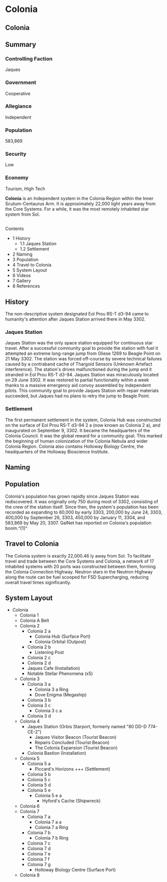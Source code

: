 # Colonia
## Colonia

		

## Summary

### Controlling Faction

Jaques

### Government

Cooperative

### Allegiance

Independent

### Population

583,869

### Security

Low

### Economy

Tourism, High Tech

**Colonia** is an Independent system in the Colonia Region within the Inner Scutum-Centaurus Arm. It is approximately 22,000 light years away from the Core Systems. For a while, it was the most remotely inhabited star system from Sol.

## 

Contents

- 1 History
    - 1.1 Jaques Station
    - 1.2 Settlement
- 2 Naming
- 3 Population
- 4 Travel to Colonia
- 5 System Layout
- 6 Videos
- 7 Gallery
- 8 References

## History

The non-descriptive system designated Eol Prou RS-T d3-94 came to humanity's attention after Jaques Station arrived there in May 3302.

### Jaques Station

Jaques Station was the only space station equipped for continuous star travel. After a successful community goal to provide the station with fuel it attempted an extreme long-range jump from Gliese 1269 to Beagle Point  on 21 May 3302. The station was forced off-course by severe technical failures caused by a contraband cache of Thargoid Sensors (Unknown Artefact interference). The station's drives malfunctioned during the jump and it stranded in Eol Prou RS-T d3-94. Jaques Station was miraculously located on 29 June 3302. It was restored to partial functionality within a week thanks to a massive emergency aid convoy assembled by independent pilots. This community goal to provide Jaques Station with repair materials succeeded, but Jaques had no plans to retry the jump to Beagle Point.

### Settlement

The first permanent settlement in the system, Colonia Hub was constructed on the surface of Eol Prou RS-T d3-94 2 a (now known as Colonia 2 a), and inaugurated on September 9, 3302. It became the headquarters of the Colonia Council. It was the global reward for a community goal. This marked the beginning of human colonization of the Colonia Nebula and wider Colonia Region. Colonia also contains Holloway Biology Centre, the headquarters of the Holloway Bioscience Institute.

## Naming

## Population

Colonia's population has grown rapidly since Jaques Station was rediscovered. It was originally only 750 during most of 3302, consisting of the crew of the station itself. Since then, the system's population has been recorded as expanding to 60,000 by early 3303, 200,000 by June 24, 3303, 400,000 by September 26, 3303, 450,000 by January 11, 3304, and 583,869 by May 20, 3307. GalNet has reported on Colonia's population boom.^[1]^

## Travel to Colonia

The Colonia system is exactly 22,000.46 ly away from Sol. To facilitate travel and trade between the Core Systems and Colonia, a network of 17 inhabited systems with 20 ports was constructed between them, forming the Colonia Connection Highway. Neutron stars in the Neutron Highway along the route can be fuel scooped for FSD Supercharging, reducing overall travel times significantly.

## System Layout

- Colonia
    - Colonia 1
    - Colonia A Belt
    - Colonia 2
        - Colonia 2 a
            - Colonia Hub (Surface Port)
            - Colonia Orbital (Outpost)
        - Colonia 2 b
            - Listening Post
        - Colonia 2 c
        - Colonia 2 d
        - Jaques Cafe (Installation)
        - Notable Stellar Phenomena (x5)
    - Colonia 3
        - Colonia 3 a
            - Colonia 3 a Ring
            - Dove Enigma (Megaship)
        - Colonia 3 b
        - Colonia 3 c
            - Colonia 3 c a
        - Colonia 3 d
    - Colonia 4
        - Jaques Station (Orbis Starport, formerly named "80 DD-D 774-CE-2")
            - Jaques Visitor Beacon (Tourist Beacon)
            - Repairs Concluded (Tourist Beacon)
            - The Colonia Expansion (Tourist Beacon)
        - Colonia Bastion (Installation)
    - Colonia 5
        - Colonia 5 a
            - Piccard's Horizons +++ (Settlement)
        - Colonia 5 b
        - Colonia 5 c
        - Colonia 5 d
        - Colonia 5 e
            - Colonia 5 e a
                - Hyford's Cache (Shipwreck)
    - Colonia 6
    - Colonia 7
        - Colonia 7 a
            - Colonia 7 a a
            - Colonia 7 a Ring
        - Colonia 7 b
            - Colonia 7 b Ring
        - Colonia 7 c
        - Colonia 7 d
        - Colonia 7 e
        - Colonia 7 f
        - Colonia 7 g
            - Holloway Biology Centre (Surface Port)
    - Colonia 8